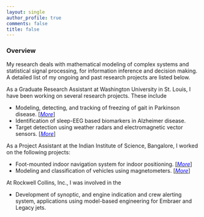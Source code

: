 ```yaml
---
layout: single
author_profile: true
comments: false
title: false
---
```


### Overview

My research deals with mathematical modeling of complex systems and statistical signal processing, for information inference and decision making. A detailed list of my ongoing and past research projects are listed below.

As a Graduate Research Assistant at Washington University in St. Louis, I have been working on several research projects. These include

* Modeling, detecting, and tracking of freezing of gait in Parkinson disease. [\[<span style="color:blue">_More_</span>\]](/research/freezegait/)
* Identification of sleep-EEG based biomarkers in Alzheimer disease.
* Target detection using weather radars and electromagnetic vector sensors. [\[<span style="color:blue">_More_</span>\]](/research/wradaremvs/)

As a Project Assistant at the Indian Institute of Science, Bangalore, I worked on the following projects:

* Foot-mounted indoor navigation system for indoor positioning. [\[<span style="color:blue">_More_</span>\]](/research/indoorpos/)
* Modeling and classification of vehicles using magnetometers. [\[<span style="color:blue">_More_</span>\]](/research/vehclass/)

At Rockwell Collins, Inc., I was involved in the

* Development of synoptic, and engine indication and crew alerting system, applications using model-based engineering for Embraer and Legacy jets.